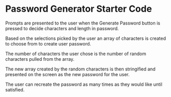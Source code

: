 # Password Generator Starter Code

Prompts are presented to the user when the Generate Password button is pressed to decide characters and length in password.

Based on the selections picked by the user an array of characters is created to choose from to create user password.

The number of characters the user chose is the number of random characters pulled from the array.

The new array created by the random characters is then stringified and presented on the screen as the new password for the user.

The user can recreate the password as many times as they would like until satisfied.